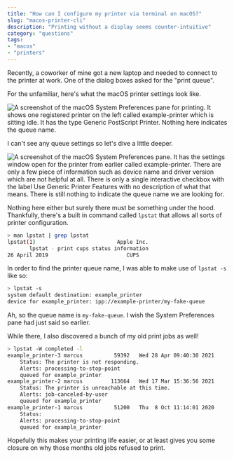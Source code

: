 ```yaml
---
title: "How can I configure my printer via terminal on macOS?"
slug: "macos-printer-cli"
description: "Printing without a display seems counter-intuitive"
category: "questions"
tags:
- "macos"
- "printers"
---
```


Recently, a coworker of mine got a new laptop and needed to connect to the printer at work. One of the dialog boxes asked for the "print queue".

For the unfamiliar, here's what the macOS printer settings look like.

![A screenshot of the macOS System Preferences pane for printing. It shows one registered printer on the left called example-printer which is sitting idle. It has the type Generic PostScript Printer. Nothing here indicates the queue name.](https://cdn.utf9k.net/questions/macos-printer-cli/printer-overview.png)

I can't see any queue settings so let's dive a little deeper.

![A screenshot of the macOS System Preferences pane. It has the settings window open for the printer from earlier called example-printer. There are only a few piece of information such as device name and driver version which are not helpful at all. There is only a single interactive checkbox with the label Use Generic Printer Features with no description of what that means. There is still nothing to indicate the queue name we are looking for.](https://cdn.utf9k.net/questions/macos-printer-cli/printer-settings.png)

Nothing here either but surely there must be something under the hood. Thankfully, there's a built in command called `lpstat` that allows all sorts of printer configuration.

```bash
> man lpstat | grep lpstat
lpstat(1)                          Apple Inc.                          lpstat(1)
       lpstat - print cups status information
26 April 2019                         CUPS                             lpstat(1)
```

In order to find the printer queue name, I was able to make use of `lpstat -s` like so:

```bash
> lpstat -s
system default destination: example_printer
device for example_printer: ipp://example-printer/my-fake-queue
```

Ah, so the queue name is `my-fake-queue`. I wish the System Preferences pane had just said so earlier.

While there, I also discovered a bunch of my old print jobs as well!

```bash
> lpstat -W completed -l
example_printer-3 marcus          59392   Wed 28 Apr 09:40:30 2021
    Status: The printer is not responding.
    Alerts: processing-to-stop-point
    queued for example_printer
example_printer-2 marcus         113664   Wed 17 Mar 15:36:56 2021
    Status: The printer is unreachable at this time.
    Alerts: job-canceled-by-user
    queued for example_printer
example_printer-1 marcus          51200   Thu  8 Oct 11:14:01 2020
    Status:
    Alerts: processing-to-stop-point
    queued for example_printer
```

Hopefully this makes your printing life easier, or at least gives you some closure on why those months old jobs refused to print.